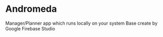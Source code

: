 # Andromeda

Manager/Planner app which runs locally on your system 
Base create by Google Firebase Studio
